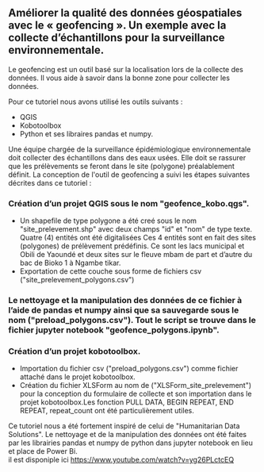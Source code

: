 ## Améliorer la qualité des données géospatiales avec le « geofencing ». Un exemple avec la collecte d’échantillons pour la surveillance environnementale.

Le geofencing est un outil basé sur la localisation lors de la collecte des données. Il vous aide à savoir dans la bonne zone pour collecter les données. 

Pour ce tutoriel nous avons utilisé les outils suivants :
-	QGIS
-	Kobotoolbox
-	Python et ses libraires pandas et numpy.                                                                     

Une équipe chargée de la surveillance épidémiologique environnementale doit collecter des échantillons dans des eaux usées. Elle doit se rassurer que les prélèvements se feront dans le site (polygone) préalablement définit.  La conception de l'outil de geofencing a suivi les étapes suivantes décrites dans ce tutoriel :
###	Création d’un projet QGIS sous le nom "geofence_kobo.qgs".
-	Un shapefile de type polygone a été creé sous le nom "site_prelevement.shp" avec deux champs "id" et "nom" de type texte. Quatre (4) entités ont été digitalisées  Ces 4 entités sont en fait des sites (polygones) de prélèvement prédéfinis. Ce sont les lacs municipal et Obili de Yaoundé et deux sites sur le fleuve mbam de part et d’autre du bac de Bioko 1 à Ngambe tikar.
-	Exportation de cette couche sous forme de fichiers csv ("site_prelevement_polygons.csv")
###	Le nettoyage et la manipulation des données de ce fichier à l’aide de pandas et numpy ainsi que sa sauvegarde sous le nom ("preload_polygons.csv"). Tout le script se trouve dans le fichier jupyter notebook "geofence_polygons.ipynb".   
###	Création d’un projet kobotoolbox.
-	Importation du fichier csv ("preload_polygons.csv") comme fichier attaché dans le projet kobotoolbox.
-	Création du fichier XLSForm au nom de ("XLSForm_site_prelevement")  pour la conception du formulaire de collecte et son importation dans le projet kobotoolbox.Les fonction PULL DATA, BEGIN REPEAT, END REPEAT, repeat_count ont été particulièrement utiles.                                  

Ce tutoriel nous a été fortement inspiré de celui de "Humanitarian Data Solutions". Le nettoyage et de la manipulation des données ont été faites par les librairies pandas et numpy de python dans jupyter notebook en lieu et place de Power Bi.             
il est disponiple ici https://www.youtube.com/watch?v=yg26PLctcEQ
